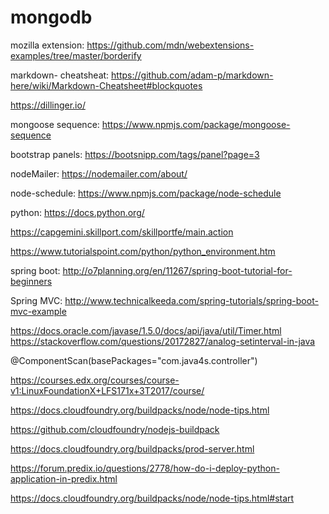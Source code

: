 # mongodb

mozilla extension: https://github.com/mdn/webextensions-examples/tree/master/borderify

markdown- cheatsheat: https://github.com/adam-p/markdown-here/wiki/Markdown-Cheatsheet#blockquotes

https://dillinger.io/

mongoose sequence: https://www.npmjs.com/package/mongoose-sequence

bootstrap panels: https://bootsnipp.com/tags/panel?page=3

nodeMailer: https://nodemailer.com/about/

node-schedule: https://www.npmjs.com/package/node-schedule

python: https://docs.python.org/ 

https://capgemini.skillport.com/skillportfe/main.action 

https://www.tutorialspoint.com/python/python_environment.htm

spring boot: http://o7planning.org/en/11267/spring-boot-tutorial-for-beginners

Spring MVC: http://www.technicalkeeda.com/spring-tutorials/spring-boot-mvc-example

https://docs.oracle.com/javase/1.5.0/docs/api/java/util/Timer.html
https://stackoverflow.com/questions/20172827/analog-setinterval-in-java

@ComponentScan(basePackages="com.java4s.controller")

https://courses.edx.org/courses/course-v1:LinuxFoundationX+LFS171x+3T2017/course/

https://docs.cloudfoundry.org/buildpacks/node/node-tips.html

https://github.com/cloudfoundry/nodejs-buildpack

https://docs.cloudfoundry.org/buildpacks/prod-server.html

https://forum.predix.io/questions/2778/how-do-i-deploy-python-application-in-predix.html

https://docs.cloudfoundry.org/buildpacks/node/node-tips.html#start
